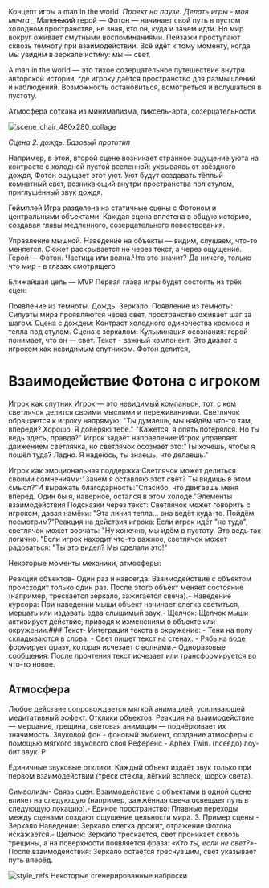 Концепт игры a man in the world 
_Проект на паузе. Делать игры - моя мечта_ 
_
Маленький герой — Фотон — начинает свой путь в пустом холодном пространстве, не зная, кто он, куда и зачем идти. Но мир вокруг оживает смутными воспоминаниями. Пейзажи проступают сквозь темноту при взаимодействии. Всё идёт к тому моменту, когда мы увидим в зеркале истину: мы — свет.

A man in the world — это тихое созерцательное путешествие внутри авторской истории, где игроку даётся пространство для размышлений и наблюдений. Возможность остановиться, всмотреться и вслушаться в пустоту.

Атмосфера соткана из минимализма, пиксель-арта, созерцательности.

![scene_chair_480x280_collage](https://github.com/user-attachments/assets/51973586-1770-4f85-8596-b848493bb3f2)

_Сцена 2. дождь. Базовый прототип_

Например, в этой, второй сцене возникает странное ощущение уюта на контрасте с холодной пустой вселенной: укрываясь от звёздного дождя, Фотон ощущает этот уют. Уют будут создавать тёплый комнатный свет, возникающий внутри пространства пол стулом, приглушённый звук дождя. 

Геймплей
Игра разделена на статичные сцены с Фотоном и центральными объектами. Каждая сцена вплетена в общую историю, создавая главы медленного, созерцательного повествования.

Управление мышкой. Наведение на объекты — видим, слушаем, что-то меняется. Сюжет раскрывается не через текст, а через ощущение. Герой — Фотон. Частица или волна.Что это значит? Да ничего, только что мир - в глазах смотрящего

Ближайшая цель — MVP
Первая глава игры будет состоять из трёх сцен:

Появление из темноты.
Дождь.
Зеркало.
Появление из темноты: Силуэты мира проявляются через свет, пространство оживает шаг за шагом.
Сцена с дождем: Контраст холодного одиночества космоса и тепла под стулом.
Сцена с зеркалом: Кульминация осознания: герой понимает, что он — свет.
Текст - важный компонент. Это диалог с игроком как невидимым спутником. Фотон делится, 

# Взаимодействие Фотона с игроком
Игрок как спутник
Игрок — это невидимый компаньон, тот, с кем светлячок делится своими 
мыслями и переживаниями.
Светлячок обращается к игроку напрямую:
"Ты думаешь, мы найдём что-то там, впереди? Хорошо. Я доверяю тебе."
"Кажется, я опять потерялся. Но ты ведь здесь, правда?"
Игрок задаёт направление:Игрок управляет движением светлячка, но 
светлячок осознаёт это:"Ты хочешь, чтобы я пошёл туда? Ладно. 
Я надеюсь, ты знаешь, что делаешь."

Игрок как эмоциональная поддержка:Светлячок может делиться своими 
сомнениями:"Зачем я оставляю этот свет? Ты видишь в этом смысл?"И выражать
 благодарность:"Спасибо, что двигаешь меня вперёд. 
 Один бы я, наверное, остался в этом холоде."Элементы взаимодействия
 Подсказки через текст:
 Светлячок может говорить с игроком, давая намёки:
 "Эта линия тепла... она ведёт куда-то. 
 Пойдём посмотрим?"Реакция на действия игрока:
 Если игрок идёт "не туда", светлячок может ворчать:
 "Ну конечно, мы идём в пустоту. Это ведь так логично.
 "Если игрок находит что-то важное, светлячок может радоваться:
 "Ты это видел? Мы сделали это!"

Некоторые моменты механики, атмосферы:

Реакции объектов- Один раз и навсегда: 
Взаимодействие с объектом происходит только один раз. 
После этого объект меняет состояние (например, трескается зеркало, 
зажигается свеча).- Наведение курсора: При наведении мыши объект начинает
 слегка светиться, мерцать или издавать едва слышимый звук.- Щелчок: 
 Щелчок мыши активирует действие, приводя к изменениям в объекте или 
 окружении.### Текст- Интеграция текста в окружение:  - Тени на полу 
 складываются в слова.  - Свет пишет текст на стенах.  - Рябь на воде 
 формирует фразу, которая исчезает с волнами.- Одноразовые сообщения: 
 После прочтения текст исчезает или трансформируется во что-то новое.
 
 ## Атмосфера
 Любое действие сопровождается мягкой анимацией, усиливающей медитативный 
 эффект. 
 Отклики объектов: Реакция на взаимодействие — мерцание, трещина, 
 световая анимация — подчёркивает их значимость.
 Звуковой фон - фоновый эмбиент, создание атмосферы с помощью мягкого звукового слоя
 Референс - Aphex Twin.  (псевдо) лоу-бит звук. Р
 
 Единичные звуковые отклики: Каждый объект издаёт звук только при первом взаимодействии (треск стекла, лёгкий всплеск, 
 шорох света).
 
 Символизм- Связь сцен: Взаимодействие с объектами в 
 одной сцене влияет на следующую (например, зажжённая свеча освещает 
 путь в следующую локацию).- Единое пространство: Плавные переходы между 
 сценами создают ощущение цельности мира.
 3. Пример сцены - Зеркало 
 Наведение: Зеркало слегка дрожит, отражение Фотона искажается.- Щелчок: 
 Зеркало трескается, свет проникает сквозь трещины, а на поверхности 
 появляется фраза: _«Кто ты, если не свет?»_- После взаимодействия: 
 Зеркало остаётся треснувшим, свет указывает путь вперёд.

![style_refs](https://github.com/user-attachments/assets/71d0e291-8180-4e16-b867-c3f16cca7b0c)
Некоторые сгенерированные наброски
 
